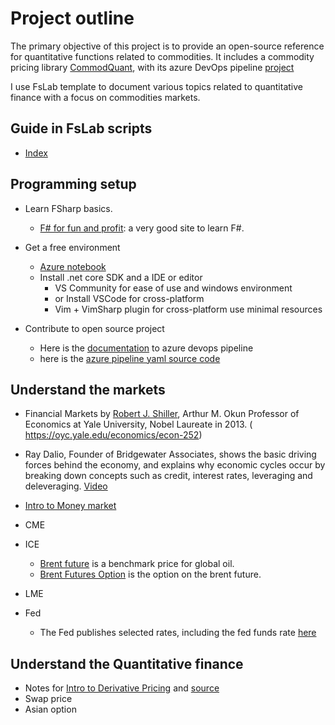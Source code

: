 Project outline
========================

The primary objective of this project is to provide an open-source reference for quantitative functions related to commodities. It includes a commodity pricing library [CommodQuant](https://github.com/xqguo/CommodQuant), with its azure DevOps pipeline [project](https://dev.azure.com/guoxiaoq/CommodQuant)

I use FsLab template to document various topics related to quantitative finance with a focus on commodities markets.

Guide in FsLab scripts
-----------------

* [Index](https://xqguo.github.io/guide/)

Programming setup
----------

* Learn FSharp basics.
  * [F# for fun and profit](https://fsharpforfunandprofit.com): a very good site to learn F#.

* Get a free environment
  * [Azure notebook](https://notebooks.azure.com)
  * Install .net core SDK and a IDE or editor
    * VS Community for ease of use and windows environment
    * or Install VSCode for cross-platform
    * Vim + VimSharp plugin for cross-platform use minimal resources
* Contribute to open source project
  * Here is the [documentation](https://docs.microsoft.com/en-us/azure/devops/pipelines/?view=azure-devops) to azure devops pipeline  
  * here is the [azure pipeline yaml source code](https://github.com/microsoft/azure-pipelines-yaml/)

Understand the markets
-----------------

* Financial Markets by [Robert J. Shiller](https://en.wikipedia.org/wiki/Robert_J._Shiller), Arthur M. Okun Professor of Economics at Yale University, Nobel Laureate in 2013. ( https://oyc.yale.edu/economics/econ-252)
* Ray Dalio, Founder of Bridgewater Associates, shows the basic driving forces behind the economy, and explains why economic cycles occur by breaking down concepts such as credit, interest rates, leveraging and deleveraging. [Video](https://www.economicprinciples.org/)
* [Intro to Money market](https://docs.google.com/presentation/d/e/2PACX-1vSBtq-1KcZtVHhFnpL0sCLaqKtg5m2FpPKly7bN6X6hPmg5T-Blxo3xD6PTeBFmQt1TJDlJ5x9pZXF0/pub?start=false&loop=false&delayms=3000)

* CME
* ICE
  * [Brent future](https://www.theice.com/products/219/Brent-Crude-Futures) is a benchmark price for global oil.
  * [Brent Futures Option](https://www.theice.com/products/218/Brent-Crude-American-style-Option) is the option on the brent future.  
* LME
* Fed
  * The Fed publishes selected rates, including the fed funds rate [here](https://www.federalreserve.gov/releases/h15/)

Understand the Quantitative finance
------------------

* Notes for [Intro to Derivative Pricing](https://xqguo.github.io/guide/intro.pdf) and [source](https://xqguo.github.io/guide/intro.tex)
* Swap price
* Asian option
